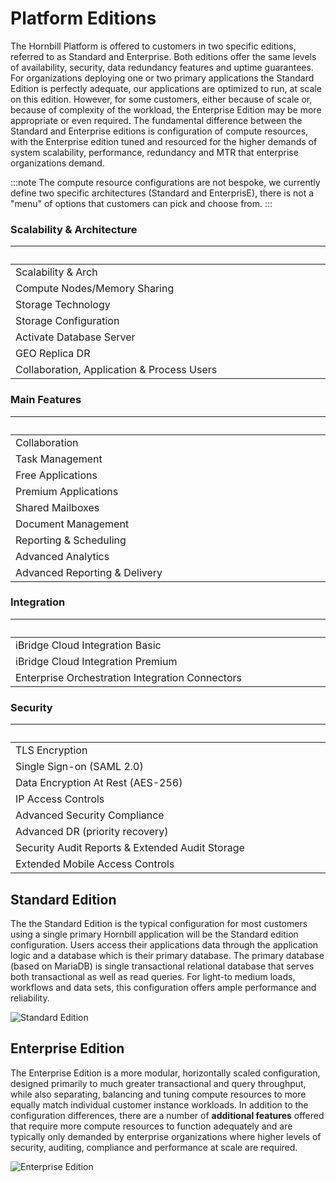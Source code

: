 # Platform Editions

The Hornbill Platform is offered to customers in two specific editions, referred to as Standard and Enterprise.  Both editions offer the same levels of availability, security, data redundancy features and uptime guarantees.  For organizations deploying one or two primary applications the Standard Edition is perfectly adequate, our applications are optimized to run, at scale on this edition.  However, for some customers, either because of scale or, because of complexity of the workload, the Enterprise Edition may be more appropriate or even required.  The fundamental difference between the Standard and Enterprise editions is configuration of compute resources, with the Enterprise edition tuned and resourced for the higher demands of system scalability, performance, redundancy and MTR that enterprise organizations demand. 

:::note
The compute resource configurations are not bespoke, we currently define two specific architectures (Standard and EnterprisE), there is not a "menu" of options that customers can pick and choose from. 
:::


### Scalability & Architecture 
|<div style="width:490px"></div>|<div style="width:200px; text-align:cetnter;">Standard</div>|<div style="width:200px; text-align:cetnter;">Enterprise</div>|
|:--|:--:|:--:|
|Scalability & Arch|
|Compute Nodes/Memory Sharing|Up to 8 instances|Up to 4 instances|
|Storage Technology|HDD|SSD|
|Storage Configuration|RAID 5|RAID 5 + 0|
|Activate Database Server|Single|Multiple|
|GEO Replica DR|Single (remote DC)|Dual (Remote and Local)|
|Collaboration, Application & Process Users|Up to 500 Active|No Limit|

### Main Features 
|<div style="width:490px"></div>|<div style="width:200px; text-align:cetnter;">Standard</div>|<div style="width:200px; text-align:cetnter;">Enterprise</div>|
|:--|:--:|:--:|
|Collaboration|Y|Y|
|Task Management|Y|Y|
|Free Applications|Y|Y|
|Premium Applications|Y|Y|
|Shared Mailboxes|Y|Y|
|Document Management|Y|Y|
|Reporting & Scheduling|Y|Y|
|Advanced Analytics|$|Y|
|Advanced Reporting & Delivery|X|Y|

### Integration
|<div style="width:490px"></div>|<div style="width:200px; text-align:cetnter;">Standard</div>|<div style="width:200px; text-align:cetnter;">Enterprise</div>|
|:--|:--:|:--:|
|iBridge Cloud Integration Basic|Y|Y|
|iBridge Cloud Integration Premium|$|$|
|Enterprise Orchestration Integration Connectors|$|$|

### Security
|<div style="width:490px"></div>|<div style="width:200px; text-align:cetnter;">Standard</div>|<div style="width:200px; text-align:cetnter;">Enterprise</div>|
|:--|:--:|:--:|
|TLS Encryption|Y|Y|
|Single Sign-on (SAML 2.0)|Y|Y|
|Data Encryption At Rest (AES-256)|Y|Y|
|IP Access Controls|X|Y|
|Advanced Security Compliance|X|Y|
|Advanced DR (priority recovery)|X|1|
|Security Audit Reports & Extended Audit Storage|X|1|
|Extended Mobile Access Controls|X|1|


## Standard Edition
The the Standard Edition is the typical configuration for most customers using a single primary Hornbill application will be the Standard edition configuration.  Users access their applications data through the application logic and a database which is their primary database. The primary database (based on MariaDB) is single transactional relational database that serves both transactional as well as read queries.  For light-to medium loads, workflows and data sets, this configuration offers ample performance and reliability. 

![Standard Edition](/_books/esp-fundamentals/about/images/esp-editions-standard.png)

## Enterprise Edition
The Enterprise Edition is a more modular, horizontally scaled configuration, designed primarily to much greater transactional and query throughput, while also separating, balancing and tuning compute resources to more equally match individual customer instance workloads.  In addition to the configuration differences, there are a number of __additional features__ offered that require more compute resources to function adequately and are typically only demanded by enterprise organizations where higher levels of security, auditing, compliance and performance at scale are required. 

![Enterprise Edition](/_books/esp-fundamentals/about/images/esp-editions-enterprise.png)
